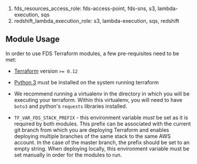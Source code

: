 1. fds_resources_access_role: fds-access-point, fds-sns,  s3, lambda-execution, sqs
2. redshift_lambda_execution_role: s3, lambda-execution, sqs, redshift


## Module Usage

In order to use FDS Terraform modules, a few pre-requisites need to be met:

* [Terraform](https://www.terraform.io/downloads.html) version `>= 0.12`


* [Python 3](https://www.python.org/downloads/) must be installed on the system running terraform


* We recommend running a virtualenv in the directory in which you will be executing your terraform. Within this virtualenv,
you will need to have `boto3` and python's `requests` libraries installed.


* `TF_VAR_FDS_STACK_PREFIX` - this environment variable *must* be set as it is required by both modules. 
This prefix can be associated with the current git branch from which you are deploying Terraform and enables deploying multiple branches 
of the same stack to the same AWS account. In the case of the master branch, the prefix should be set to an empty string. 
When deploying locally, this environment variable must be set manually in order for the modules to run.